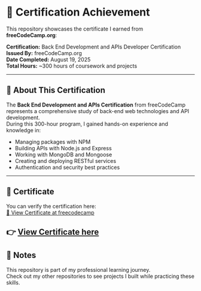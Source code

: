 # 📜 Certification Achievement

This repository showcases the certificate I earned from **freeCodeCamp.org**:

**Certification:** Back End Development and APIs Developer Certification  
**Issued By:** freeCodeCamp.org  
**Date Completed:** August 19, 2025  
**Total Hours:** ~300 hours of coursework and projects  

---

## 🚀 About This Certification
The **Back End Development and APIs Certification** from freeCodeCamp represents a comprehensive study of back-end web technologies and API development.  
During this 300-hour program, I gained hands-on experience and knowledge in:

- Managing packages with NPM  
- Building APIs with Node.js and Express  
- Working with MongoDB and Mongoose  
- Creating and deploying RESTful services  
- Authentication and security best practices  

---

## 🏅 Certificate
You can verify the certification here:  
[🔗 View Certificate at freecodecamp](https://freecodecamp.org/certification/melika-nick/back-end-development-and-apis)

👉 [View Certificate here](./certificate.png)
---

## 📌 Notes
This repository is part of my professional learning journey.  
Check out my other repositories to see projects I built while practicing these skills.
